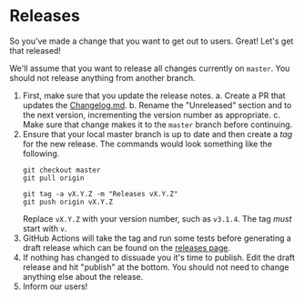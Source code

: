 # Releases

So you've made a change that you want to get out to users.  Great!  Let's get that released!

We'll assume that you want to release all changes currently on `master`.  You should not release anything from another branch.

1. First, make sure that you update the release notes.
    a. Create a PR that updates the [Changelog.md](/Changelog.md).
    b. Rename the "Unreleased" section and to the next version, incrementing the version number as appropriate.
    c. Make sure that change makes it to the `master` branch before continuing.
2. Ensure that your local master branch is up to date and then create a _tag_ for the new release.
    The commands would look something like the following.
    ```shell
    git checkout master
    git pull origin

    git tag -a vX.Y.Z -m "Releases vX.Y.Z"
    git push origin vX.Y.Z
    ```
    Replace `vX.Y.Z` with your version number, such as `v3.1.4`.  The tag _must_ start with `v`.
3. GitHub Actions will take the tag and run some tests before generating a draft release which can be found on the [releases page](https://github.com/fossas/fossa-cli/releases).
4. If nothing has changed to dissuade you it's time to publish.  Edit the draft release and hit "publish" at the bottom.  You should not need to change anything else about the release.
5. Inform our users!